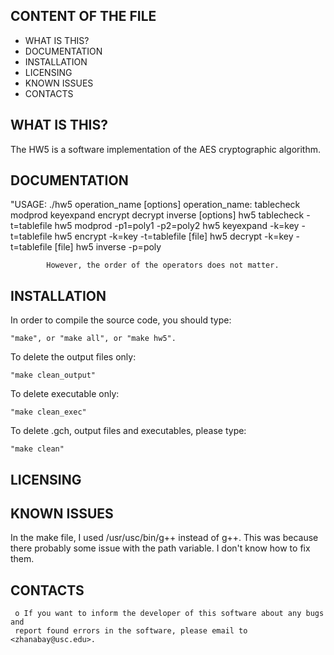   CONTENT OF THE FILE
  -------------------

 * WHAT IS THIS?
 * DOCUMENTATION
 * INSTALLATION
 * LICENSING
 * KNOWN ISSUES
 * CONTACTS

  WHAT IS THIS?
  -------------

  The HW5 is a software implementation of the AES cryptographic algorithm.

  DOCUMENTATION
  -------------

  "USAGE: ./hw5 operation_name [options]
  operation_name: tablecheck
  				  modprod
  				  keyexpand
                  encrypt
                  decrypt
                  inverse
  [options]     hw5 tablecheck -t=tablefile
    			hw5 modprod -p1=poly1 -p2=poly2
    			hw5 keyexpand -k=key -t=tablefile
    			hw5 encrypt -k=key -t=tablefile [file]
    			hw5 decrypt -k=key -t=tablefile [file]
    			hw5 inverse -p=poly

            However, the order of the operators does not matter.

  INSTALLATION
  ------------

  In order to compile the source code, you should type:

    "make", or "make all", or "make hw5".

  To delete the output files only:

    "make clean_output"

  To delete executable only:

    "make clean_exec"

  To delete .gch, output files and executables, please type:

    "make clean"

  LICENSING
  ---------


  KNOWN ISSUES
  ------------

  In the make file, I used /usr/usc/bin/g++ instead of g++. This was because
  there probably some issue with the path variable. I don't know how to fix them.

  CONTACTS
  --------

     o If you want to inform the developer of this software about any bugs and
     report found errors in the software, please email to <zhanabay@usc.edu>.
